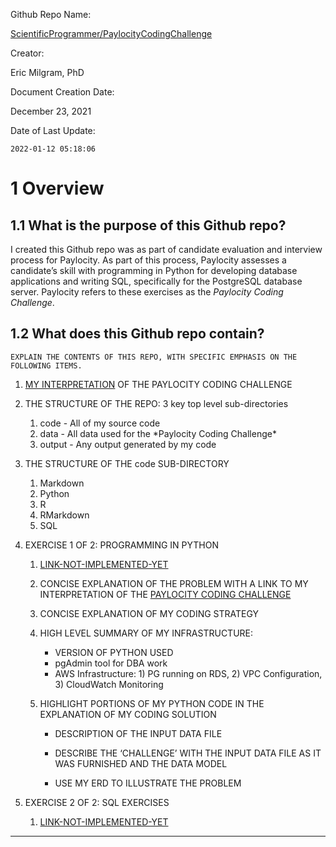<!-- <table> -->
<!--   <tbody> -->
<!--     <tr> -->
<!--       <td> -->
<!--         Github Repo Name: -->
<!--       </td> -->
<!--       <td> -->
<!--          <a href="https://github.com/ScientificProgrammer/PaylocityCodingChallenge">ScientificProgrammer/PaylocityCodingChallenge</a> -->
<!--       </td> -->
<!--     </tr> -->
<!--     <tr> -->
<!--       <td> -->
<!--         Author: -->
<!--       </td> -->
<!--       <td> -->
<!--         Eric Milgram, PhD -->
<!--       </td> -->
<!--     </tr> -->
<!--     <tr> -->
<!--       <td> -->
<!--         Document Creation Date -->
<!--       </td> -->
<!--       <td> -->
<!--         December 23, 2021 -->
<!--       </td> -->
<!--     </tr> -->
<!--     <tr> -->
<!--       <td> -->
<!--         Date of Last Update: -->
<!--       </td> -->
<!--       <td> -->
<!--         ``2022-01-12 05:18:06`` -->
<!--       </td> -->
<!--     </tr> -->
<!--   </tbody> -->
<!-- </table> -->

<div id="titleBox">

<div class="titleBoxRow">

<div class="titleBoxItemDescriptor">

Github Repo Name:

</div>

<div class="titleBoxItemValue">

[ScientificProgrammer/PaylocityCodingChallenge](%22https://github.com/ScientificProgrammer/PaylocityCodingChallenge%22)

</div>

</div>

<div class="titleBoxRow">

<div class="titleBoxItemDescriptor">

Creator:

</div>

<div class="titleBoxItemValue">

Eric Milgram, PhD

</div>

</div>

<div class="titleBoxRow">

<div class="titleBoxItemDescriptor">

Document Creation Date:

</div>

<div class="titleBoxItemValue">

December 23, 2021

</div>

</div>

<div class="titleBoxRow">

<div class="titleBoxItemDescriptor">

Date of Last Update:

</div>

<div class="titleBoxItemValue">

`2022-01-12 05:18:06`

</div>

</div>

</div>

# 1 Overview

## 1.1 What is the purpose of this Github repo?

I created this Github repo was as part of candidate evaluation and
interview process for Paylocity. As part of this process, Paylocity
assesses a candidate’s skill with programming in Python for developing
database applications and writing SQL, specifically for the PostgreSQL
database server. Paylocity refers to these exercises as the *Paylocity
Coding Challenge*.

## 1.2 What does this Github repo contain?

<div class="proofingOnlyContainer">

<div>

    EXPLAIN THE CONTENTS OF THIS REPO, WITH SPECIFIC EMPHASIS ON THE
    FOLLOWING ITEMS.

</div>

<ol>
<li>
<a href='``D:/GoogleDrive/eric.milgram/Career/Job Prospects/2021-11-09 Paylocity/020 Paylocity Coding Challenge/Paylocity Coding Challenge/./code/Markdown/paylocity_coding_challenge_overview.md``'>MY
INTERPRETATION</a> OF THE PAYLOCITY CODING CHALLENGE
</li>
<li>
<p>
THE STRUCTURE OF THE REPO: 3 key top level sub-directories
</p>
<ol>
<li>
<span class="sourceCodeText">code</span> - All of my source code
</li>
<li>
<span class="sourceCodeText">data</span> - All data used for the
*Paylocity Coding Challenge*
</li>
<li>
<span class="sourceCodeText">output</span> - Any output generated by my
code
</li>
</ol>
</li>
<li>
<p>
THE STRUCTURE OF THE <span class="sourceCodeText">code</span>
SUB-DIRECTORY
</p>
<ol>
<li>
<span class="sourceCodeText">Markdown</span>
</li>
<li>
<span class="sourceCodeText">Python</span>
</li>
<li>
<span class="sourceCodeText">R</span>
</li>
<li>
<span class="sourceCodeText">RMarkdown</span>
</li>
<li>
<span class="sourceCodeText">SQL</span>
</li>
</ol>
</li>
<li>
<p>
EXERCISE 1 OF 2: PROGRAMMING IN PYTHON
</p>
<ol>
<li>
<a href='https://example.com'>LINK-NOT-IMPLEMENTED-YET</a>
</li>
<li>
<p>
CONCISE EXPLANATION OF THE PROBLEM WITH A LINK TO MY INTERPRETATION OF
THE
<a href='``D:/GoogleDrive/eric.milgram/Career/Job Prospects/2021-11-09 Paylocity/020 Paylocity Coding Challenge/Paylocity Coding Challenge/./code/Markdown/paylocity_coding_challenge_overview.md``'>PAYLOCITY
CODING CHALLENGE</a>
</p>
</li>
<li>
<p>
CONCISE EXPLANATION OF MY CODING STRATEGY
</p>
</li>
<li>
<p>
HIGH LEVEL SUMMARY OF MY INFRASTRUCTURE:
</p>
<ul>
<li>
VERSION OF PYTHON USED
</li>
<li>
pgAdmin tool for DBA work
</li>
<li>
AWS Infrastructure: 1) PG running on RDS, 2) VPC Configuration, 3)
CloudWatch Monitoring
</li>
</ul
        </li>
<li>
<p>
HIGHLIGHT PORTIONS OF MY PYTHON CODE IN THE EXPLANATION OF MY CODING
SOLUTION
</p>
<ul>
<li>
<p>
DESCRIPTION OF THE INPUT DATA FILE
</p>
</li>
<li>
<p>
DESCRIBE THE ‘CHALLENGE’ WITH THE INPUT DATA FILE AS IT WAS FURNISHED
AND THE DATA MODEL
</p>
</li>
<li>
<p>
USE MY ERD TO ILLUSTRATE THE PROBLEM
</p>
</li>
<ul>
</li>
</ol>
</li>
<li>
<p>
EXERCISE 2 OF 2: SQL EXERCISES
</p>
<ol>
<li>
<a href='https://example.com'>LINK-NOT-IMPLEMENTED-YET</a>
</li>
</ol>
</li>
</ol>
</div>

------------------------------------------------------------------------
